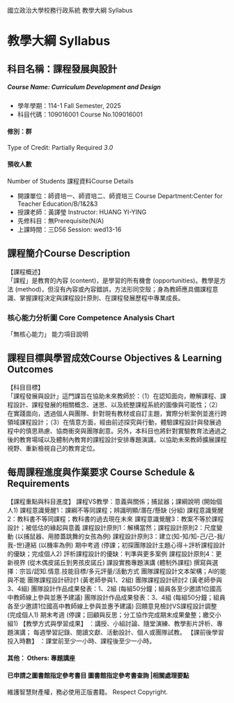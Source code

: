 國立政治大學校務行政系統 教學大綱 Syllabus
# 教學大綱 Syllabus
##  科目名稱：課程發展與設計 
#####  Course Name: Curriculum Development and Design
  * 學年學期：114-1 Fall Semester, 2025 
  * 科目代碼：109016001 Course No.109016001
#### 修別：群
Type of Credit: Partially Required 
_3.0_
#### 預收人數
Number of Students
課程資料Course Details
  * 開課單位：師資培一、師資培二、師資培三 Course Department:Center for Teacher Education/B/1&2&3 
  * 授課老師：黃譯瑩 Instructor: HUANG YI-YING 
  * 先修科目：無Prerequisite(N/A)
  * 上課時間：三D56 Session: wed13-16
##  課程簡介Course Description
【課程概述】  
「課程」是教育的內容 (content)，是學習的所有機會 (opportunities)。教學是方法 (method)，但沒有內容或內容錯誤，方法形同空殼；身為教師應具備課程意識、掌握課程決定與課程設計原則、在課程發展歷程中專業成長。
###  核心能力分析圖 Core Competence Analysis Chart
「無核心能力」 
能力項目說明
##  課程目標與學習成效Course Objectives & Learning Outcomes 
【科目目標】  
「課程發展與設計」這門課旨在協助未來教師於：（1）在認知面向，瞭解課程、課程設計、課程發展的相關概念、迷思、以及統整課程系統的圖像與可能性；（2）在實踐面向，透過個人與團隊、針對現有教材或自訂主題，實際分析案例並進行跨領域課程設計；（3）在情意方面，經由前述探究與行動，體驗課程設計與發展過程中的慎思熟慮、協商衝突與團隊創意。另外，本科目也將針對實驗教育法通過之後的教育場域以及體制內教育的課程設計安排專題演講，以協助未來教師擴展課程視野、重新檢視自己的教育定位。
##  每周課程進度與作業要求 Course Schedule & Requirements
【課程重點與科目進度】
課程VS教學：意義與關係；捕鼠器；課綱說明 (開始個人1)
課程意識覺醒1：課綱不等同課程；辨識明顯/潛在/懸缺 (分組)
課程意識覺醒2：教科書不等同課程；教科書的過去現在未來
課程意識覺醒3：教案不等於課程設計；被低估的緣起與意義
課程設計原則1：解構當然；課程設計原則2：尺度變動 (以捕鼠器、用膝蓋跳舞的女孩為例)
課程設計原則3：建立(知-知/知-己/己-我/我-世)連結 (以機率為例)
期中考週 (停課；初探團隊設計主題心得＋評析課程設計的優缺；完成個人2)
評析課程設計的優缺：判準與更多案例
課程設計原則4：更新視界 (從木偶皮諾丘到男孩皮諾丘)
課設實務專題演講 (體制外課程)
撰寫與選擇：宗旨/認知.情意.技能目標/多元評量/活動方式
團隊課程設計文本架構；AI的能與不能
團隊課程設計研討1 (黃老師參與1、2組)
團隊課程設計研討2 (黃老師參與3、4組)
團隊設計作品成果發表：1、2組 (每組50分鐘；組員各至少邀請1位國高中教師線上參與並惠予建議)
團隊設計作品成果發表：3、4組 (每組50分鐘；組員各至少邀請1位國高中教師線上參與並惠予建議)
回饋意見檢討VS課程設計調整 (完成個人1)
期末考週 (停課；回顧與反思；分工協作完成期末成果彙整；繳交小組1)
【教學方式與學習成果】 ：講授、小組討論、隨堂演練、教學影片評析、專題演講；
每週學習記錄、閱讀文獻、活動設計、個人或團隊試教。
【課前後學習投入時數】 ：課堂前至少一小時、課程後至少一小時。
####  其他： Others: 專題講座 
####  已申請之圖書館指定參考書目  圖書館指定參考書查詢 |相關處理要點
維護智慧財產權，務必使用正版書籍。 Respect Copyright.